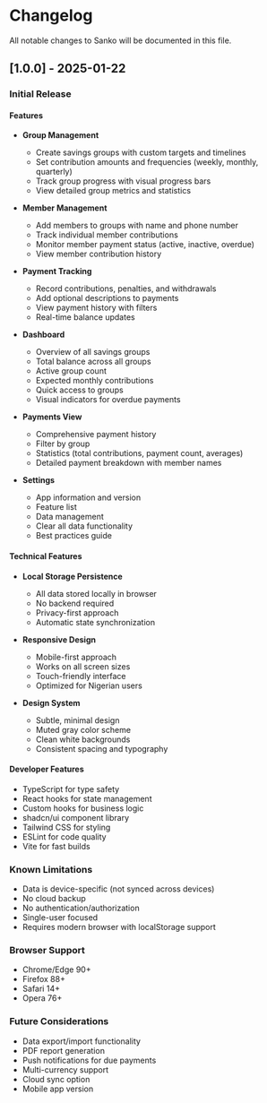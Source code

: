 # Changelog

All notable changes to Sanko will be documented in this file.

## [1.0.0] - 2025-01-22

### Initial Release

#### Features
- **Group Management**
  - Create savings groups with custom targets and timelines
  - Set contribution amounts and frequencies (weekly, monthly, quarterly)
  - Track group progress with visual progress bars
  - View detailed group metrics and statistics

- **Member Management**
  - Add members to groups with name and phone number
  - Track individual member contributions
  - Monitor member payment status (active, inactive, overdue)
  - View member contribution history

- **Payment Tracking**
  - Record contributions, penalties, and withdrawals
  - Add optional descriptions to payments
  - View payment history with filters
  - Real-time balance updates

- **Dashboard**
  - Overview of all savings groups
  - Total balance across all groups
  - Active group count
  - Expected monthly contributions
  - Quick access to groups
  - Visual indicators for overdue payments

- **Payments View**
  - Comprehensive payment history
  - Filter by group
  - Statistics (total contributions, payment count, averages)
  - Detailed payment breakdown with member names

- **Settings**
  - App information and version
  - Feature list
  - Data management
  - Clear all data functionality
  - Best practices guide

#### Technical Features
- **Local Storage Persistence**
  - All data stored locally in browser
  - No backend required
  - Privacy-first approach
  - Automatic state synchronization

- **Responsive Design**
  - Mobile-first approach
  - Works on all screen sizes
  - Touch-friendly interface
  - Optimized for Nigerian users

- **Design System**
  - Subtle, minimal design
  - Muted gray color scheme
  - Clean white backgrounds
  - Consistent spacing and typography

#### Developer Features
- TypeScript for type safety
- React hooks for state management
- Custom hooks for business logic
- shadcn/ui component library
- Tailwind CSS for styling
- ESLint for code quality
- Vite for fast builds

### Known Limitations
- Data is device-specific (not synced across devices)
- No cloud backup
- No authentication/authorization
- Single-user focused
- Requires modern browser with localStorage support

### Browser Support
- Chrome/Edge 90+
- Firefox 88+
- Safari 14+
- Opera 76+

### Future Considerations
- Data export/import functionality
- PDF report generation
- Push notifications for due payments
- Multi-currency support
- Cloud sync option
- Mobile app version
